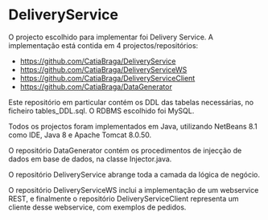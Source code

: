 # DeliveryService

O projecto escolhido para implementar foi Delivery Service. A implementação está contida em 4 projectos/repositórios:
- https://github.com/CatiaBraga/DeliveryService
- https://github.com/CatiaBraga/DeliveryServiceWS
- https://github.com/CatiaBraga/DeliveryServiceClient
- https://github.com/CatiaBraga/DataGenerator

Este repositório em particular contém os DDL das tabelas necessárias, no ficheiro tables_DDL.sql. O RDBMS escolhido foi MySQL.

Todos os projectos foram implementados em Java, utilizando NetBeans 8.1 como IDE, Java 8 e Apache Tomcat 8.0.50.

O repositório DataGenerator contém os procedimentos de injecção de dados em base de dados, na classe Injector.java.

O repositório DeliveryService abrange toda a camada da lógica de negócio.

O repositório DeliveryServiceWS inclui a implementação de um webservice REST, e finalmente o repositório DeliveryServiceClient representa
um cliente desse webservice, com exemplos de pedidos.
